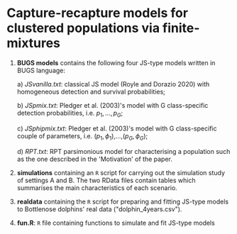 # Capture-recapture models for clustered populations via finite-mixtures

 1) **BUGS models** contains the following four JS-type models written in BUGS language:

     a) _JSvanilla.txt_: classical JS model (Royle and Dorazio 2020) 
      with homogeneous detection and survival probabilities;
   
     b) _JSpmix.txt_: Pledger et al. (2003)'s model with G class-specific detection probabilities, i.e. $p_1,\dots,p_G$;

     c) _JSphipmix.txt_: Pledger et al. (2003)'s model with G class-specific couple of parameters, i.e. ($p_1,\phi_1$),$\dots$,($p_G,\phi_G$);

     d) _RPT.txt_: RPT parsimonious model for characterising a population such as the one described in the 'Motivation' of the paper.

 2) **simulations** containing an $\texttt{R}$ script for carrying out the simulation study of settings A and B. The two RData files contain tables which summarises the main characteristics of each scenario.

 3) **realdata** containing the $\texttt{R}$ script for preparing and fitting JS-type models to Bottlenose dolphins' real data ("dolphin_4years.csv").

 4) **fun.R**: $\texttt{R}$ file containing functions to simulate and fit JS-type models
